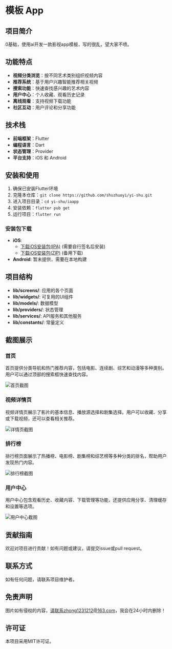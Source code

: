 # 模板 App

## 项目简介

0基础，使用ai开发一款影视app模板，写的很乱，望大家不喷。

## 功能特点

- **视频分类浏览**：按不同艺术类别组织视频内容
- **推荐系统**：基于用户兴趣智能推荐相关视频
- **搜索功能**：快速查找感兴趣的艺术内容
- **用户中心**：个人收藏、观看历史记录
- **离线观看**：支持视频下载功能
- **社区互动**：用户评论和分享功能

## 技术栈

- **前端框架**：Flutter
- **编程语言**：Dart
- **状态管理**：Provider
- **平台支持**：iOS 和 Android

## 安装和使用

1. 确保已安装Flutter环境
2. 克隆本仓库：`git clone https://github.com/shuzhuoyi/yi-shu.git`
3. 进入项目目录：`cd yi-shu/iaapp`
4. 安装依赖：`flutter pub get`
5. 运行项目：`flutter run`

### 安装包下载

- **iOS**: 
  - [下载iOS安装包(IPA)](https://github.com/shuzhuoyi/yi-shu/raw/main/iaapp/build-packages/AppRelease-iOS.ipa) (需要自行签名后安装)
  - [下载iOS安装包(ZIP)](https://github.com/shuzhuoyi/yi-shu/raw/main/iaapp/build-packages/AppRelease-iOS.zip) (备用下载)
- **Android**: 暂未提供，需要在本地构建

## 项目结构

- **lib/screens/**: 应用的各个页面
- **lib/widgets/**: 可复用的UI组件
- **lib/models/**: 数据模型
- **lib/providers/**: 状态管理
- **lib/services/**: API服务和其他服务
- **lib/constants/**: 常量定义

## 截图展示

### 首页
首页提供分类导航和热门推荐内容，包括电影、连续剧、综艺和动漫等多种类别。用户可以通过顶部的搜索框快速查找内容。

![首页截图](https://raw.githubusercontent.com/shuzhuoyi/yi-shu/main/iaapp/screenshots/home.jpg)

### 视频详情页
视频详情页展示了影片的基本信息、播放源选择和剧集选择。用户可以收藏、分享或下载视频，还可以查看相关推荐。

![详情页截图](https://raw.githubusercontent.com/shuzhuoyi/yi-shu/main/iaapp/screenshots/detail.jpg)

### 排行榜
排行榜页面展示了热播榜、电影榜、剧集榜和综艺榜等多种分类的排名，帮助用户发现热门内容。

![排行榜截图](https://raw.githubusercontent.com/shuzhuoyi/yi-shu/main/iaapp/screenshots/ranking.jpg)

### 用户中心
用户中心包含观看历史、收藏内容、下载管理等功能，还提供应用分享、清理缓存和设置等选项。

![用户中心截图](https://raw.githubusercontent.com/shuzhuoyi/yi-shu/main/iaapp/screenshots/profile.jpg)

## 贡献指南

欢迎对项目进行贡献！如有问题或建议，请提交issue或pull request。

## 联系方式

如有任何问题，请联系项目维护者。

## 免责声明

图片如有侵权的内容，请联系zhong1231212@163.com，我会在24小时内删除！

## 许可证

本项目采用MIT许可证。 